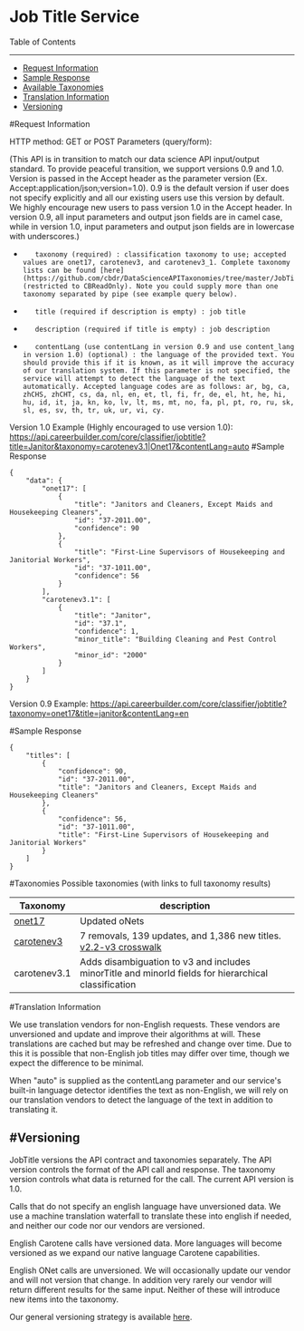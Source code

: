 Job Title Service
=============

Table of Contents
_________
- [Request Information](#request-information)
- [Sample Response](#sample-response)
- [Available Taxonomies](#taxonomies)
- [Translation Information](#translation-information)
- [Versioning](#versioning)



#Request Information


HTTP method: GET or POST
Parameters (query/form):

(This API is in transition to match our data science API input/output standard. To provide peaceful transition, we support versions 0.9 and 1.0. Version is passed in the Accept header as the parameter version (Ex. Accept:application/json;version=1.0). 0.9 is the default version if user does not specify explicitly and all our existing users use this version by default. We highly encourage new users to pass version 1.0 in the Accept header. In version 0.9, all input parameters and output json fields are in camel case, while in version 1.0, input parameters and output json fields are in lowercase with underscores.)
-        taxonomy (required) : classification taxonomy to use; accepted values are onet17, carotenev3, and carotenev3_1. Complete taxonomy lists can be found [here](https://github.com/cbdr/DataScienceAPITaxonomies/tree/master/JobTitle) (restricted to CBReadOnly). Note you could supply more than one taxonomy separated by pipe (see example query below).
-        title (required if description is empty) : job title
-        description (required if title is empty) : job description
-        contentLang (use contentLang in version 0.9 and use content_lang in version 1.0) (optional) : the language of the provided text. You should provide this if it is known, as it will improve the accuracy of our translation system. If this parameter is not specified, the service will attempt to detect the language of the text automatically. Accepted language codes are as follows: ar, bg, ca, zhCHS, zhCHT, cs, da, nl, en, et, tl, fi, fr, de, el, ht, he, hi, hu, id, it, ja, kn, ko, lv, lt, ms, mt, no, fa, pl, pt, ro, ru, sk, sl, es, sv, th, tr, uk, ur, vi, cy.

Version 1.0 Example (Highly encouraged to use version 1.0): https://api.careerbuilder.com/core/classifier/jobtitle?title=Janitor&taxonomy=carotenev3.1|Onet17&contentLang=auto
#Sample Response
```
{
    "data": {
        "onet17": [
            {
                "title": "Janitors and Cleaners, Except Maids and Housekeeping Cleaners",
                "id": "37-2011.00",
                "confidence": 90
            },
            {
                "title": "First-Line Supervisors of Housekeeping and Janitorial Workers",
                "id": "37-1011.00",
                "confidence": 56
            }
        ],
        "carotenev3.1": [
            {
                "title": "Janitor",
                "id": "37.1",
                "confidence": 1,
                "minor_title": "Building Cleaning and Pest Control Workers",
                "minor_id": "2000"
            }
        ]
    }
}
```


Version 0.9 Example: https://api.careerbuilder.com/core/classifier/jobtitle?taxonomy=onet17&title=janitor&contentLang=en

#Sample Response


```
{
    "titles": [
        {
            "confidence": 90,
            "id": "37-2011.00",
            "title": "Janitors and Cleaners, Except Maids and Housekeeping Cleaners"
        },
        {
            "confidence": 56,
            "id": "37-1011.00",
            "title": "First-Line Supervisors of Housekeeping and Janitorial Workers"
        }
    ]
}
```

#Taxonomies
Possible taxonomies (with links to full taxonomy results)

| Taxonomy | description |
|----------|--------------|
| [onet17](https://github.com/cbdr/DataScienceAPITaxonomies/blob/master/JobTitle/oNet17.md) | Updated oNets |
| [carotenev3](https://github.com/cbdr/DataScienceAPITaxonomies/blob/master/JobTitle/CaroteneV3.md) | 7 removals, 139 updates, and 1,386 new titles.  [v2.2-v3 crosswalk](https://github.com/cbdr/DataScienceAPITaxonomies/blob/master/JobTitle/CaroteneV2_2ToV3CrossWalk.md)|
| carotenev3.1 | Adds disambiguation to v3 and includes minorTitle and minorId fields for hierarchical classification |

#Translation Information

We use translation vendors for non-English requests. These vendors are unversioned and update and improve their algorithms at will. These translations are cached but may be refreshed and change over time. Due to this it is possible that non-English job titles may differ over time, though we expect the difference to be minimal.

When "auto" is supplied as the contentLang parameter and our service's built-in language detector identifies the text as non-English, we will rely on our translation vendors to detect the language of the text in addition to translating it.

#Versioning
-----------
JobTitle versions the API contract and taxonomies separately.  The API version controls the format of the API call and response.  The taxonomy version controls what data is returned for the call.  The current API version is 1.0.

Calls that do not specify an english language have unversioned data.  We use a machine translation waterfall to translate these into english if needed, and neither our code nor our vendors are versioned.

English Carotene calls have versioned data.  More languages will become versioned as we expand our native language Carotene capabilities.

English ONet calls are unversioned.  We will occasionally update our vendor and will not version that change.  In addition very rarely our vendor will return different results for the same input.  Neither of these will introduce new items into the taxonomy.

Our general versioning strategy is available [here](/Versioning.md).

